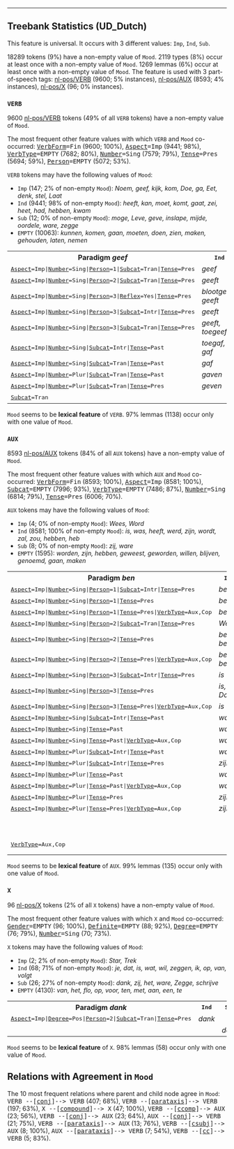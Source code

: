 

--------------------------------------------------------------------------------

## Treebank Statistics (UD_Dutch)

This feature is universal.
It occurs with 3 different values: `Imp`, `Ind`, `Sub`.

18289 tokens (9%) have a non-empty value of `Mood`.
2119 types (8%) occur at least once with a non-empty value of `Mood`.
1269 lemmas (6%) occur at least once with a non-empty value of `Mood`.
The feature is used with 3 part-of-speech tags: [nl-pos/VERB]() (9600; 5% instances), [nl-pos/AUX]() (8593; 4% instances), [nl-pos/X]() (96; 0% instances).

### `VERB`

9600 [nl-pos/VERB]() tokens (49% of all `VERB` tokens) have a non-empty value of `Mood`.

The most frequent other feature values with which `VERB` and `Mood` co-occurred: <tt><a href="VerbForm.html">VerbForm</a>=Fin</tt> (9600; 100%), <tt><a href="Aspect.html">Aspect</a>=Imp</tt> (9441; 98%), <tt><a href="VerbType.html">VerbType</a>=EMPTY</tt> (7682; 80%), <tt><a href="Number.html">Number</a>=Sing</tt> (7579; 79%), <tt><a href="Tense.html">Tense</a>=Pres</tt> (5694; 59%), <tt><a href="Person.html">Person</a>=EMPTY</tt> (5072; 53%).

`VERB` tokens may have the following values of `Mood`:

* `Imp` (147; 2% of non-empty `Mood`): <em>Noem, geef, kijk, kom, Doe, ga, Eet, denk, stel, Laat</em>
* `Ind` (9441; 98% of non-empty `Mood`): <em>heeft, kan, moet, komt, gaat, zei, heet, had, hebben, kwam</em>
* `Sub` (12; 0% of non-empty `Mood`): <em>moge, Leve, geve, inslape, mijde, oordele, ware, zegge</em>
* `EMPTY` (10063): <em>kunnen, komen, gaan, moeten, doen, zien, maken, gehouden, laten, nemen</em>

<table>
  <tr><th>Paradigm <i>geef</i></th><th><tt>Ind</tt></th><th><tt>Imp</tt></th><th><tt>Sub</tt></th></tr>
  <tr><td><tt><a href="Aspect.html">Aspect</a>=Imp|<a href="Number.html">Number</a>=Sing|<a href="Person.html">Person</a>=1|<a href="Subcat.html">Subcat</a>=Tran|<a href="Tense.html">Tense</a>=Pres</tt></td><td><em>geef</em></td><td></td><td></td></tr>
  <tr><td><tt><a href="Aspect.html">Aspect</a>=Imp|<a href="Number.html">Number</a>=Sing|<a href="Person.html">Person</a>=2|<a href="Subcat.html">Subcat</a>=Tran|<a href="Tense.html">Tense</a>=Pres</tt></td><td><em>geeft</em></td><td></td><td></td></tr>
  <tr><td><tt><a href="Aspect.html">Aspect</a>=Imp|<a href="Number.html">Number</a>=Sing|<a href="Person.html">Person</a>=3|<a href="Reflex.html">Reflex</a>=Yes|<a href="Tense.html">Tense</a>=Pres</tt></td><td><em>blootgeeft, geeft</em></td><td></td><td></td></tr>
  <tr><td><tt><a href="Aspect.html">Aspect</a>=Imp|<a href="Number.html">Number</a>=Sing|<a href="Person.html">Person</a>=3|<a href="Subcat.html">Subcat</a>=Intr|<a href="Tense.html">Tense</a>=Pres</tt></td><td><em>geeft</em></td><td></td><td></td></tr>
  <tr><td><tt><a href="Aspect.html">Aspect</a>=Imp|<a href="Number.html">Number</a>=Sing|<a href="Person.html">Person</a>=3|<a href="Subcat.html">Subcat</a>=Tran|<a href="Tense.html">Tense</a>=Pres</tt></td><td><em>geeft, toegeeft</em></td><td></td><td></td></tr>
  <tr><td><tt><a href="Aspect.html">Aspect</a>=Imp|<a href="Number.html">Number</a>=Sing|<a href="Subcat.html">Subcat</a>=Intr|<a href="Tense.html">Tense</a>=Past</tt></td><td><em>toegaf, gaf</em></td><td></td><td></td></tr>
  <tr><td><tt><a href="Aspect.html">Aspect</a>=Imp|<a href="Number.html">Number</a>=Sing|<a href="Subcat.html">Subcat</a>=Tran|<a href="Tense.html">Tense</a>=Past</tt></td><td><em>gaf</em></td><td></td><td></td></tr>
  <tr><td><tt><a href="Aspect.html">Aspect</a>=Imp|<a href="Number.html">Number</a>=Plur|<a href="Subcat.html">Subcat</a>=Tran|<a href="Tense.html">Tense</a>=Past</tt></td><td><em>gaven</em></td><td></td><td></td></tr>
  <tr><td><tt><a href="Aspect.html">Aspect</a>=Imp|<a href="Number.html">Number</a>=Plur|<a href="Subcat.html">Subcat</a>=Tran|<a href="Tense.html">Tense</a>=Pres</tt></td><td><em>geven</em></td><td></td><td></td></tr>
  <tr><td><tt><a href="Subcat.html">Subcat</a>=Tran</tt></td><td></td><td><em>geef</em></td><td><em>geve</em></td></tr>
</table>

`Mood` seems to be **lexical feature** of `VERB`. 97% lemmas (1138) occur only with one value of `Mood`.

### `AUX`

8593 [nl-pos/AUX]() tokens (84% of all `AUX` tokens) have a non-empty value of `Mood`.

The most frequent other feature values with which `AUX` and `Mood` co-occurred: <tt><a href="VerbForm.html">VerbForm</a>=Fin</tt> (8593; 100%), <tt><a href="Aspect.html">Aspect</a>=Imp</tt> (8581; 100%), <tt><a href="Subcat.html">Subcat</a>=EMPTY</tt> (7996; 93%), <tt><a href="VerbType.html">VerbType</a>=EMPTY</tt> (7486; 87%), <tt><a href="Number.html">Number</a>=Sing</tt> (6814; 79%), <tt><a href="Tense.html">Tense</a>=Pres</tt> (6006; 70%).

`AUX` tokens may have the following values of `Mood`:

* `Imp` (4; 0% of non-empty `Mood`): <em>Wees, Word</em>
* `Ind` (8581; 100% of non-empty `Mood`): <em>is, was, heeft, werd, zijn, wordt, zal, zou, hebben, heb</em>
* `Sub` (8; 0% of non-empty `Mood`): <em>zij, ware</em>
* `EMPTY` (1595): <em>worden, zijn, hebben, geweest, geworden, willen, blijven, genoemd, gaan, maken</em>

<table>
  <tr><th>Paradigm <i>ben</i></th><th><tt>Ind</tt></th><th><tt>Imp</tt></th><th><tt>Sub</tt></th></tr>
  <tr><td><tt><a href="Aspect.html">Aspect</a>=Imp|<a href="Number.html">Number</a>=Sing|<a href="Person.html">Person</a>=1|<a href="Subcat.html">Subcat</a>=Intr|<a href="Tense.html">Tense</a>=Pres</tt></td><td><em>ben</em></td><td></td><td></td></tr>
  <tr><td><tt><a href="Aspect.html">Aspect</a>=Imp|<a href="Number.html">Number</a>=Sing|<a href="Person.html">Person</a>=1|<a href="Tense.html">Tense</a>=Pres</tt></td><td><em>ben</em></td><td></td><td></td></tr>
  <tr><td><tt><a href="Aspect.html">Aspect</a>=Imp|<a href="Number.html">Number</a>=Sing|<a href="Person.html">Person</a>=1|<a href="Tense.html">Tense</a>=Pres|<a href="VerbType.html">VerbType</a>=Aux,Cop</tt></td><td><em>ben</em></td><td></td><td></td></tr>
  <tr><td><tt><a href="Aspect.html">Aspect</a>=Imp|<a href="Number.html">Number</a>=Sing|<a href="Person.html">Person</a>=2|<a href="Subcat.html">Subcat</a>=Tran|<a href="Tense.html">Tense</a>=Pres</tt></td><td><em>Weest</em></td><td></td><td></td></tr>
  <tr><td><tt><a href="Aspect.html">Aspect</a>=Imp|<a href="Number.html">Number</a>=Sing|<a href="Person.html">Person</a>=2|<a href="Tense.html">Tense</a>=Pres</tt></td><td><em>bent, ben</em></td><td></td><td></td></tr>
  <tr><td><tt><a href="Aspect.html">Aspect</a>=Imp|<a href="Number.html">Number</a>=Sing|<a href="Person.html">Person</a>=2|<a href="Tense.html">Tense</a>=Pres|<a href="VerbType.html">VerbType</a>=Aux,Cop</tt></td><td><em>bent, ben</em></td><td></td><td></td></tr>
  <tr><td><tt><a href="Aspect.html">Aspect</a>=Imp|<a href="Number.html">Number</a>=Sing|<a href="Person.html">Person</a>=3|<a href="Subcat.html">Subcat</a>=Intr|<a href="Tense.html">Tense</a>=Pres</tt></td><td><em>is</em></td><td></td><td></td></tr>
  <tr><td><tt><a href="Aspect.html">Aspect</a>=Imp|<a href="Number.html">Number</a>=Sing|<a href="Person.html">Person</a>=3|<a href="Tense.html">Tense</a>=Pres</tt></td><td><em>is, Da's</em></td><td></td><td></td></tr>
  <tr><td><tt><a href="Aspect.html">Aspect</a>=Imp|<a href="Number.html">Number</a>=Sing|<a href="Person.html">Person</a>=3|<a href="Tense.html">Tense</a>=Pres|<a href="VerbType.html">VerbType</a>=Aux,Cop</tt></td><td><em>is</em></td><td></td><td></td></tr>
  <tr><td><tt><a href="Aspect.html">Aspect</a>=Imp|<a href="Number.html">Number</a>=Sing|<a href="Subcat.html">Subcat</a>=Intr|<a href="Tense.html">Tense</a>=Past</tt></td><td><em>was</em></td><td></td><td></td></tr>
  <tr><td><tt><a href="Aspect.html">Aspect</a>=Imp|<a href="Number.html">Number</a>=Sing|<a href="Tense.html">Tense</a>=Past</tt></td><td><em>was</em></td><td></td><td></td></tr>
  <tr><td><tt><a href="Aspect.html">Aspect</a>=Imp|<a href="Number.html">Number</a>=Sing|<a href="Tense.html">Tense</a>=Past|<a href="VerbType.html">VerbType</a>=Aux,Cop</tt></td><td><em>was</em></td><td></td><td></td></tr>
  <tr><td><tt><a href="Aspect.html">Aspect</a>=Imp|<a href="Number.html">Number</a>=Plur|<a href="Subcat.html">Subcat</a>=Intr|<a href="Tense.html">Tense</a>=Past</tt></td><td><em>waren</em></td><td></td><td></td></tr>
  <tr><td><tt><a href="Aspect.html">Aspect</a>=Imp|<a href="Number.html">Number</a>=Plur|<a href="Subcat.html">Subcat</a>=Intr|<a href="Tense.html">Tense</a>=Pres</tt></td><td><em>zijn</em></td><td></td><td></td></tr>
  <tr><td><tt><a href="Aspect.html">Aspect</a>=Imp|<a href="Number.html">Number</a>=Plur|<a href="Tense.html">Tense</a>=Past</tt></td><td><em>waren</em></td><td></td><td></td></tr>
  <tr><td><tt><a href="Aspect.html">Aspect</a>=Imp|<a href="Number.html">Number</a>=Plur|<a href="Tense.html">Tense</a>=Past|<a href="VerbType.html">VerbType</a>=Aux,Cop</tt></td><td><em>waren</em></td><td></td><td></td></tr>
  <tr><td><tt><a href="Aspect.html">Aspect</a>=Imp|<a href="Number.html">Number</a>=Plur|<a href="Tense.html">Tense</a>=Pres</tt></td><td><em>zijn</em></td><td></td><td></td></tr>
  <tr><td><tt><a href="Aspect.html">Aspect</a>=Imp|<a href="Number.html">Number</a>=Plur|<a href="Tense.html">Tense</a>=Pres|<a href="VerbType.html">VerbType</a>=Aux,Cop</tt></td><td><em>zijn</em></td><td></td><td></td></tr>
  <tr><td><tt></tt></td><td></td><td><em>Wees</em></td><td><em>zij, ware</em></td></tr>
  <tr><td><tt><a href="VerbType.html">VerbType</a>=Aux,Cop</tt></td><td></td><td></td><td><em>ware, zij</em></td></tr>
</table>

`Mood` seems to be **lexical feature** of `AUX`. 99% lemmas (135) occur only with one value of `Mood`.

### `X`

96 [nl-pos/X]() tokens (2% of all `X` tokens) have a non-empty value of `Mood`.

The most frequent other feature values with which `X` and `Mood` co-occurred: <tt><a href="Gender.html">Gender</a>=EMPTY</tt> (96; 100%), <tt><a href="Definite.html">Definite</a>=EMPTY</tt> (88; 92%), <tt><a href="Degree.html">Degree</a>=EMPTY</tt> (76; 79%), <tt><a href="Number.html">Number</a>=Sing</tt> (70; 73%).

`X` tokens may have the following values of `Mood`:

* `Imp` (2; 2% of non-empty `Mood`): <em>Star, Trek</em>
* `Ind` (68; 71% of non-empty `Mood`): <em>je, dat, is, wat, wil, zeggen, ik, op, van, volgt</em>
* `Sub` (26; 27% of non-empty `Mood`): <em>dank, zij, het, ware, Zegge, schrijve</em>
* `EMPTY` (4130): <em>van, het, flo, op, voor, ten, met, aan, een, te</em>

<table>
  <tr><th>Paradigm <i>dank</i></th><th><tt>Ind</tt></th><th><tt>Sub</tt></th></tr>
  <tr><td><tt><a href="Aspect.html">Aspect</a>=Imp|<a href="Degree.html">Degree</a>=Pos|<a href="Person.html">Person</a>=2|<a href="Subcat.html">Subcat</a>=Tran|<a href="Tense.html">Tense</a>=Pres</tt></td><td><em>dank</em></td><td></td></tr>
  <tr><td><tt></tt></td><td></td><td><em>dank</em></td></tr>
</table>

`Mood` seems to be **lexical feature** of `X`. 98% lemmas (58) occur only with one value of `Mood`.

## Relations with Agreement in `Mood`

The 10 most frequent relations where parent and child node agree in `Mood`:
<tt>VERB --[<a href="../dep/conj.html">conj</a>]--> VERB</tt> (407; 68%),
<tt>VERB --[<a href="../dep/parataxis.html">parataxis</a>]--> VERB</tt> (197; 63%),
<tt>X --[<a href="../dep/compound.html">compound</a>]--> X</tt> (47; 100%),
<tt>VERB --[<a href="../dep/ccomp.html">ccomp</a>]--> AUX</tt> (23; 56%),
<tt>VERB --[<a href="../dep/conj.html">conj</a>]--> AUX</tt> (23; 64%),
<tt>AUX --[<a href="../dep/conj.html">conj</a>]--> VERB</tt> (21; 75%),
<tt>VERB --[<a href="../dep/parataxis.html">parataxis</a>]--> AUX</tt> (13; 76%),
<tt>VERB --[<a href="../dep/csubj.html">csubj</a>]--> AUX</tt> (8; 100%),
<tt>AUX --[<a href="../dep/parataxis.html">parataxis</a>]--> VERB</tt> (7; 54%),
<tt>VERB --[<a href="../dep/cc.html">cc</a>]--> VERB</tt> (5; 83%).

